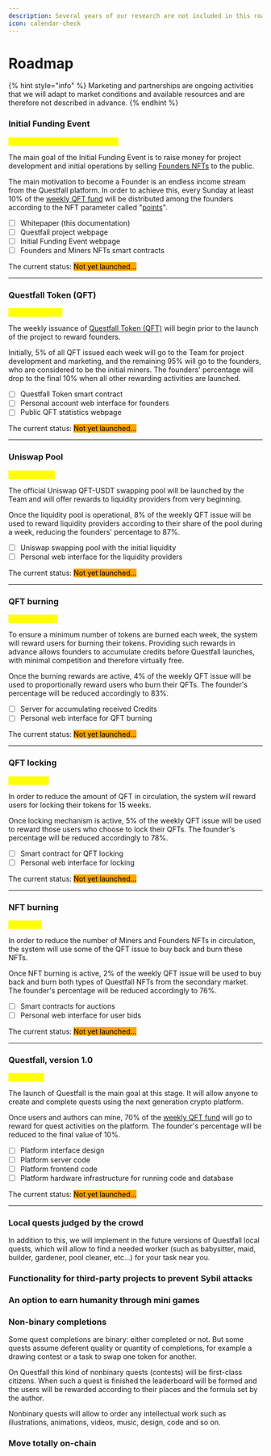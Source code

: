 ```yaml
---
description: Several years of our research are not included in this roadmap.
icon: calendar-check
---
```


# Roadmap

{% hint style="info" %}
Marketing and partnerships are ongoing activities that we will adapt to market conditions and available resources and are therefore not described in advance.
{% endhint %}

### Initial Funding Event

<mark style="color:yellow;">September 2024 - October 2024</mark>

The main goal of the Initial Funding Event is to raise money for project development and initial operations by selling [Founders NFTs](../assets/founders-nft.md) to the public.

The main motivation to become a Founder is an endless income stream from the Questfall platform. In order to achieve this, every Sunday at least 10% of the [weekly QFT fund](../assets/questfall-tokens-qft.md) will be distributed among the founders according to the NFT parameter called "[points](../assets/founders-nft.md)".

* [ ] Whitepaper (this documentation)
* [ ] Questfall project webpage
* [ ] Initial Funding Event webpage&#x20;
* [ ] Founders and Miners NFTs smart contracts

The current status: <mark style="background-color:orange;">Not yet launched...</mark>&#x20;

***

### Questfall Token (QFT)&#x20;

<mark style="color:yellow;">November 2024</mark>

The weekly issuance of [Questfall Token (QFT)](../assets/questfall-tokens-qft.md) will begin prior to the launch of the project to reward founders.&#x20;

Initially, 5% of all QFT issued each week will go to the Team for project development and marketing, and the remaining 95% will go to the founders, who are considered to be the initial miners. The founders' percentage will drop to the final 10% when all other rewarding activities are launched.

* [ ] Questfall Token smart contract
* [ ] Personal account web interface for founders
* [ ] Public QFT statistics webpage

The current status: <mark style="background-color:orange;">Not yet launched...</mark>&#x20;

***

### Uniswap Pool

<mark style="color:yellow;">January 2025</mark>

The official Uniswap QFT-USDT swapping pool will be launched by the Team and will offer rewards to liquidity providers from very beginning.

Once the liquidity pool is operational, 8% of the weekly QFT issue will be used to reward liquidity providers according to their share of the pool during a week, reducing the founders' percentage to 87%.

* [ ] Uniswap swapping pool with the initial liquidity
* [ ] Personal web interface for the liquidity providers

The current status: <mark style="background-color:orange;">Not yet launched...</mark>&#x20;

***

### QFT burning

<mark style="color:yellow;">February 2025</mark>

To ensure a minimum number of tokens are burned each week, the system will reward users for burning their tokens. Providing such rewards in advance allows founders to accumulate credits before Questfall launches, with minimal competition and therefore virtually free.

Once the burning rewards are active, 4% of the weekly QFT issue will be used to proportionally reward users who burn their QFTs. The founder's percentage will be reduced accordingly to 83%.

* [ ] Server for accumulating received Credits
* [ ] Personal web interface for QFT burning

The current status: <mark style="background-color:orange;">Not yet launched...</mark>&#x20;

***

### QFT locking

<mark style="color:yellow;">March 2025</mark>

In order to reduce the amount of QFT in circulation, the system will reward users for locking their tokens for 15 weeks.

Once locking mechanism is active, 5% of the weekly QFT issue will be used to reward those users who choose to lock their QFTs. The founder's percentage will be reduced accordingly to 78%.

* [ ] Smart contract for QFT locking
* [ ] Personal web interface for locking

The current status: <mark style="background-color:orange;">Not yet launched...</mark>&#x20;

***

### NFT burning

<mark style="color:yellow;">May 2025</mark>

In order to reduce the number of Miners and Founders NFTs in circulation, the system will use some of the QFT issue to buy back and burn these NFTs.

Once NFT burning is active, 2% of the weekly QFT issue will be used to buy back and burn both types of Questfall NFTs from the secondary market. The founder's percentage will be reduced accordingly to 76%.

* [ ] Smart contracts for auctions
* [ ] Personal web interface for user bids

The current status: <mark style="background-color:orange;">Not yet launched...</mark>&#x20;

***

### Questfall, version 1.0

<mark style="color:yellow;">June 2025</mark>

The launch of Questfall is the main goal at this stage. It will allow anyone to create and complete quests using the next generation crypto platform.

Once users and authors can mine, 70% of the [weekly QFT fund](roadmap.md#questfall-token-qft) will go to reward for quest activities on the platform. The founder's percentage will be reduced to the final value of 10%.

* [ ] Platform interface design
* [ ] Platform server code
* [ ] Platform frontend code
* [ ] Platform hardware infrastructure for running code and database&#x20;

The current status: <mark style="background-color:orange;">Not yet launched...</mark>&#x20;

***









### Local quests judged by the crowd

In addition to this, we will implement in the future versions of Questfall local quests, which will allow to find a needed worker (such as babysitter, maid, builder, gardener, pool cleaner, etc...) for your task near you.

### Functionality for third-party projects to prevent Sybil attacks

### An option to earn humanity through mini games

### Non-binary completions

Some quest completions are binary: either completed or not. But some quests assume deferent quality or quantity of completions, for example a drawing contest or a task to swap one token for another.

On Questfall this kind of nonbinary quests (contests) will be first-class citizens. When such a quest is finished the leaderboard will be formed and the users will be rewarded according to their places and the formula set by the author.

Nonbinary quests will allow to order any intellectual work such as illustrations, animations, videos, music, design, code and so on.

### Move totally on-chain
